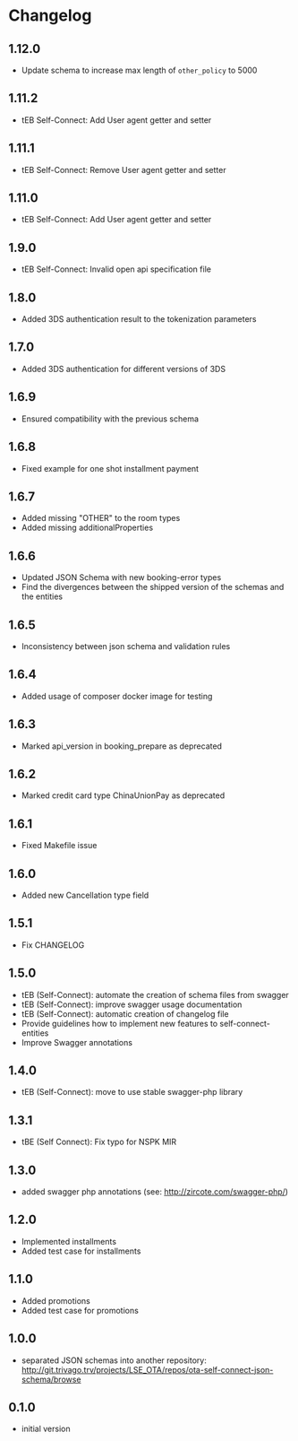 # Changelog

## 1.12.0
- Update schema to increase max length of `other_policy` to 5000

## 1.11.2
- tEB Self-Connect: Add User agent getter and setter

## 1.11.1
- tEB Self-Connect: Remove User agent getter and setter

## 1.11.0
- tEB Self-Connect: Add User agent getter and setter

## 1.9.0
- tEB Self-Connect: Invalid open api specification file

## 1.8.0
- Added 3DS authentication result to the tokenization parameters

## 1.7.0
- Added 3DS authentication for different versions of 3DS

## 1.6.9
- Ensured compatibility with the previous schema

## 1.6.8
- Fixed example for one shot installment payment 

## 1.6.7
- Added missing "OTHER" to the room types
- Added missing additionalProperties

## 1.6.6
- Updated JSON Schema with new booking-error types 
- Find the divergences between the shipped version of the schemas and the entities

## 1.6.5
- Inconsistency between json schema and validation rules

## 1.6.4
- Added usage of composer docker image for testing

## 1.6.3
- Marked api_version in booking_prepare as deprecated

## 1.6.2
- Marked credit card type ChinaUnionPay as deprecated

## 1.6.1
- Fixed Makefile issue

## 1.6.0
- Added new Cancellation type field

## 1.5.1
- Fix CHANGELOG

## 1.5.0
- tEB (Self-Connect): automate the creation of schema files from swagger
- tEB (Self-Connect): improve swagger usage documentation
- tEB (Self-Connect): automatic creation of changelog file
- Provide guidelines how to implement new features to self-connect-entities
- Improve Swagger annotations

## 1.4.0
- tEB (Self-Connect): move to use stable swagger-php library

## 1.3.1
- tBE (Self Connect): Fix typo for NSPK MIR

## 1.3.0
- added swagger php annotations (see: http://zircote.com/swagger-php/)

## 1.2.0
- Implemented installments
- Added test case for installments

## 1.1.0
- Added promotions 
- Added test case for promotions

## 1.0.0
- separated JSON schemas into another repository: http://git.trivago.trv/projects/LSE_OTA/repos/ota-self-connect-json-schema/browse

## 0.1.0
- initial version
